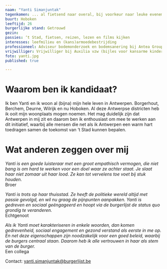 ```yaml
---
naam: "Yanti Simanjuntak"
tegenkomen: ... al fietsend naar overal, bij voorkeur naar leuke evenementen, concerten, festivals
buurt: Hoboken
leeftijd: 26
burgerlijke stand: Getrouwd
gezin:
passies: ‘t Stad, fietsen, reizen, lezen en films kijken
interesses: leefmilieu en (kans)armoedebestrijding
professioneel: Adviseur bodemonderzoek en bodemsanering bij Antea Group
vrijwilliger: Vrijwilliger bij Auxilia vzw (bijles voor kansarme kinderen)
foto: yanti.jpg
published: true

---
```

# Waarom ben ik kandidaat?
Ik ben Yanti en ik woon al (bijna) mijn hele leven in Antwerpen. Borgerhout, Berchem, Deurne, Wilrijk en nu Hoboken. Al deze Antwerpse districten heb ik ooit mijn woonplaats mogen noemen. Het mag duidelijk zijn dat Antwerpen in mij zit en daarom ben ik enthousiast om mee te werken aan dit initiatief, waarbij alle mensen die net als ik Antwerpen een warm hart toedragen samen de toekomst van ‘t Stad kunnen bepalen.

# Wat anderen zeggen over mij
_Yanti is een goede luisteraar met een groot empathisch vermogen, die niet bang is om hard te werken voor een doel waar ze achter staat. Je slaat haar niet zomaar uit haar lood. Ze kan tot vervelens toe voet bij stuk houden._  
Broer

_Yanti is trots op haar thuisstad. Ze heeft de politieke wereld altijd met passie gevolgd, en wil nu graag de pijnpunten aanpakken. Yanti is gedreven en sociaal geëngageerd en hoopt via de burgerlijst de status quo grondig te veranderen._  
Echtgenoot

_Als ik Yanti moet karakteriseren in enkele woorden, dan komen gedrevenheid, sociaal engagement en gezond verstand als eerste in me op. En net deze eigenschappen zijn noodzakelijk voor een goed beleid, waarbij de burgers centraal staan. Daarom heb ik alle vertrouwen in haar als stem van de burger._  
Een collega


Contact: yanti.simanjuntak@burgerlijst.be
